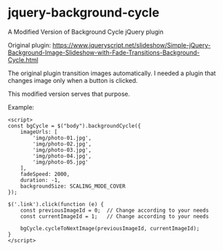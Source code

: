 # jquery-background-cycle

A Modified Version of Background Cycle jQuery plugin

Original plugin: https://www.jqueryscript.net/slideshow/Simple-jQuery-Background-Image-Slideshow-with-Fade-Transitions-Background-Cycle.html

The original plugin transition images automatically. I needed a plugin that changes image only when a button is clicked.

This modified version serves that purpose.

Example:

```
<script>
const bgCycle = $("body").backgroundCycle({
    imageUrls: [
        'img/photo-01.jpg',
        'img/photo-02.jpg',
        'img/photo-03.jpg',
        'img/photo-04.jpg',
        'img/photo-05.jpg'
    ],
    fadeSpeed: 2000,
    duration: -1,
    backgroundSize: SCALING_MODE_COVER
});

$('.link').click(function (e) {
    const previousImageId = 0;  // Change according to your needs
    const currentImageId = 1;   // Change according to your needs

    bgCycle.cycleToNextImage(previousImageId, currentImageId);
}
</script>
```

